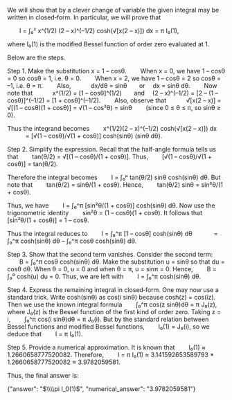 We will show that by a clever change of variable the given integral may be written in closed‐form. In particular, we will prove that

  I = ∫₀² x^(1/2) (2 – x)^(–1/2) cosh(√[x(2 – x)]) dx = π I₀(1),

where I₀(1) is the modified Bessel function of order zero evaluated at 1.

Below are the steps.

Step 1. Make the substitution x = 1 – cosθ.
  When x = 0, we have 1 – cosθ = 0 so cosθ = 1, i.e. θ = 0.
  When x = 2, we have 1 – cosθ = 2 so cosθ = –1, i.e. θ = π.
  Also,
   dx/dθ = sinθ  or  dx = sinθ dθ.
  Now note that
   x^(1/2) = [1 – cosθ]^(1/2)  and  (2 – x)^(–1/2) = [2 – (1 – cosθ)]^(–1/2) = [1 + cosθ]^(–1/2).
  Also, observe that
   √[x(2 – x)] = √[(1 – cosθ)(1 + cosθ)] = √(1 – cos²θ) = sinθ   (since 0 ≤ θ ≤ π, so sinθ ≥ 0).

Thus the integrand becomes
  x^(1/2)(2 – x)^(–1/2) cosh(√[x(2 – x)]) dx
   = [√(1 – cosθ)/√(1 + cosθ)] cosh(sinθ) (sinθ dθ).

Step 2. Simplify the expression.
Recall that the half-angle formula tells us that
  tan(θ/2) = √[(1 – cosθ)/(1 + cosθ)].
Thus,
  [√(1 – cosθ)/√(1 + cosθ)] = tan(θ/2).

Therefore the integral becomes
  I = ∫₀ᵖ tan(θ/2) sinθ cosh(sinθ) dθ.
But note that
  tan(θ/2) = sinθ/(1 + cosθ).
Hence,
  tan(θ/2) sinθ = sin²θ/(1 + cosθ).

Thus, we have
  I = ∫₀^π [sin²θ/(1 + cosθ)] cosh(sinθ) dθ.
Now use the trigonometric identity
  sin²θ = (1 – cosθ)(1 + cosθ).
It follows that
  [sin²θ/(1 + cosθ)] = 1 – cosθ.

Thus the integral reduces to
  I = ∫₀^π [1 – cosθ] cosh(sinθ) dθ
    = ∫₀^π cosh(sinθ) dθ – ∫₀^π cosθ cosh(sinθ) dθ.

Step 3. Show that the second term vanishes.
Consider the second term:
  B = ∫₀^π cosθ cosh(sinθ) dθ.
Make the substitution u = sinθ so that du = cosθ dθ.
When θ = 0, u = 0 and when θ = π, u = sinπ = 0. Hence,
  B = ∫₀⁰ cosh(u) du = 0.
Thus, we are left with
  I = ∫₀^π cosh(sinθ) dθ.

Step 4. Express the remaining integral in closed‐form.
One may now use a standard trick. Write cosh(sinθ) as cos(i sinθ) because cosh(z) = cos(iz). Then we use the known integral formula
  ∫₀^π cos(z sinθ)dθ = π J₀(z),
where J₀(z) is the Bessel function of the first kind of order zero. Taking z = i,
  ∫₀^π cos(i sinθ)dθ = π J₀(i).
But by the standard relation between Bessel functions and modified Bessel functions,
  I₀(1) = J₀(i),
so we deduce that
  I = π I₀(1).

Step 5. Provide a numerical approximation.
It is known that
  I₀(1) ≈ 1.2660658777520082.
Therefore,
  I = π I₀(1) ≈ 3.141592653589793 * 1.2660658777520082 ≈ 3.9782059581.

Thus, the final answer is:

{"answer": "$\\\\pi I_0(1)$", "numerical_answer": "3.9782059581"}